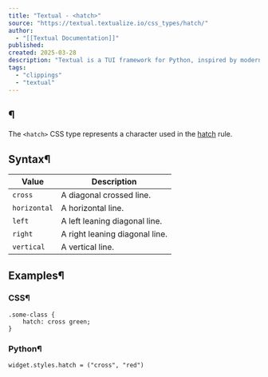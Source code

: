 ```yaml
---
title: "Textual - <hatch>"
source: "https://textual.textualize.io/css_types/hatch/"
author:
  - "[[Textual Documentation]]"
published:
created: 2025-03-28
description: "Textual is a TUI framework for Python, inspired by modern web development."
tags:
  - "clippings"
  - "textual"
---
```

## <hatch>¶

The `<hatch>` CSS type represents a character used in the [hatch](https://textual.textualize.io/styles/hatch/) rule.

## Syntax¶

| Value | Description |
| --- | --- |
| `cross` | A diagonal crossed line. |
| `horizontal` | A horizontal line. |
| `left` | A left leaning diagonal line. |
| `right` | A right leaning diagonal line. |
| `vertical` | A vertical line. |

## Examples¶

### CSS¶

```
.some-class {
    hatch: cross green;
}
```

### Python¶

```
widget.styles.hatch = ("cross", "red")
```